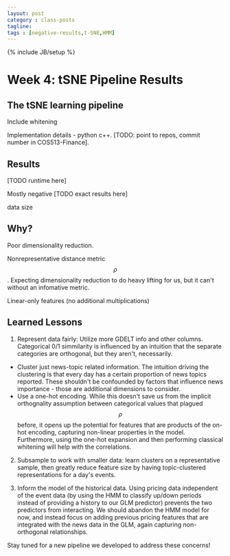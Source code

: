 ```yaml
---
layout: post
category : class-posts
tagline:
tags : [negative-results,t-SNE,HMM]
---
```

{% include JB/setup %}

# Week 4: tSNE Pipeline Results

## The tSNE learning pipeline

Include whitening

Implementation details - python c++. [TODO: point to repos, commit number in COS513-Finance].

## Results

[TODO runtime here]

Mostly negative [TODO exact results here]

data size

## Why?

Poor dimensionality reduction.

Nonrepresentative distance metric $$\rho$$. Expecting dimensionality reduction to do heavy lifting for us, but it can't without an infomative metric.

Linear-only features (no additional multiplications)

## Learned Lessons

1. Represent data fairly: Utilize more GDELT info and other columns. Categorical 0/1 simmilarity is influenced by an intuition that the separate categories are orthogonal, but they aren't, necessarily.
  * Cluster just news-topic related information. The intuition driving the clustering is that every day has a certain proportion of news topics reported. These shouldn't be confounded by factors that influence news importance - those are additional dimensions to consider.
  * Use a one-hot encoding. While this doesn't save us from the implicit orthognality assumption between categorical values that plagued $$\rho$$ before, it opens up the potential for features that are products of the on-hot encoding, capturing non-linear properties in the model. Furthermore, using the one-hot expansion and then performing classical whitening will help with the correlations.

2. Subsample to work with smaller data: learn clusters on a representative sample, then greatly reduce feature size by having topic-clustered representations for a day's events.

3. Inform the model of the historical data. Using pricing data independent of the event data (by using the HMM to classify up/down periods instead of providing a history to our GLM predictor) prevents the two predictors from interacting. We should abandon the HMM model for now, and instead focus on adding previous pricing features that are integrated with the news data in the GLM, again capturing non-orthogonal relationships.

Stay tuned for a new pipeline we developed to address these concerns!